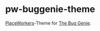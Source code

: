 pw-buggenie-theme
=================

[PlaceWorkers](http://www.placeworkers.com/)-Theme for [The Bug Genie](http://www.thebuggenie.com/).
